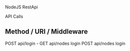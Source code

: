 NodeJS RestApi 

API Calls

Method / URI                   / Middleware
-------------------------------------------------
POST  api/login                - 
GET   api/nodes                login
POST  api/nodes                login
